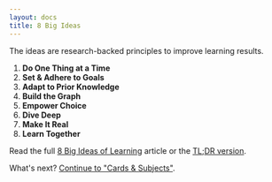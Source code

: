 ```yaml
---
layout: docs
title: 8 Big Ideas
---
```


The ideas are research-backed principles to improve learning results.

1. **Do One Thing at a Time**
2. **Set & Adhere to Goals**
3. **Adapt to Prior Knowledge**
4. **Build the Graph**
5. **Empower Choice**
6. **Dive Deep**
7. **Make It Real**
8. **Learn Together**

Read the full [8 Big Ideas of Learning](https://sgfy.xyz/ideas) article or the [TL;DR version](https://sgfy.xyz/tldrideas).

What's next? [Continue to "Cards & Subjects"](/Cards-Subjects).
